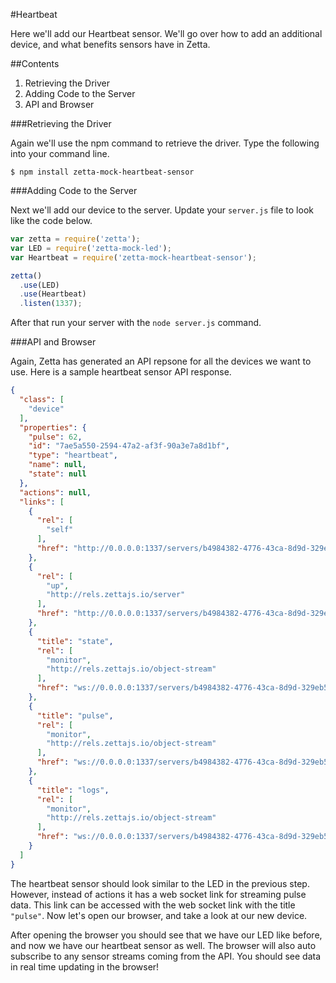 #Heartbeat

Here we'll add our Heartbeat sensor. We'll go over how to add an additional device, and what benefits sensors have in Zetta.

##Contents

1. Retrieving the Driver
2. Adding Code to the Server
3. API and Browser

###Retrieving the Driver

Again we'll use the npm command to retrieve the driver. Type the following into your command line.

```
$ npm install zetta-mock-heartbeat-sensor
```

###Adding Code to the Server

Next we'll add our device to the server. Update your `server.js` file to look like the code below.

```javascript
var zetta = require('zetta');
var LED = require('zetta-mock-led');
var Heartbeat = require('zetta-mock-heartbeat-sensor');

zetta()
  .use(LED)
  .use(Heartbeat)
  .listen(1337);
```

After that run your server with the `node server.js` command.

###API and Browser

Again, Zetta has generated an API repsone for all the devices we want to use. Here is a sample heartbeat sensor API response.

```json
{
  "class": [
    "device"
  ],
  "properties": {
    "pulse": 62,
    "id": "7ae5a550-2594-47a2-af3f-90a3e7a8d1bf",
    "type": "heartbeat",
    "name": null,
    "state": null
  },
  "actions": null,
  "links": [
    {
      "rel": [
        "self"
      ],
      "href": "http://0.0.0.0:1337/servers/b4984382-4776-43ca-8d9d-329eb571f773/devices/7ae5a550-2594-47a2-af3f-90a3e7a8d1bf"
    },
    {
      "rel": [
        "up",
        "http://rels.zettajs.io/server"
      ],
      "href": "http://0.0.0.0:1337/servers/b4984382-4776-43ca-8d9d-329eb571f773"
    },
    {
      "title": "state",
      "rel": [
        "monitor",
        "http://rels.zettajs.io/object-stream"
      ],
      "href": "ws://0.0.0.0:1337/servers/b4984382-4776-43ca-8d9d-329eb571f773/events?topic=heartbeat%2F7ae5a550-2594-47a2-af3f-90a3e7a8d1bf%2Fstate"
    },
    {
      "title": "pulse",
      "rel": [
        "monitor",
        "http://rels.zettajs.io/object-stream"
      ],
      "href": "ws://0.0.0.0:1337/servers/b4984382-4776-43ca-8d9d-329eb571f773/events?topic=heartbeat%2F7ae5a550-2594-47a2-af3f-90a3e7a8d1bf%2Fpulse"
    },
    {
      "title": "logs",
      "rel": [
        "monitor",
        "http://rels.zettajs.io/object-stream"
      ],
      "href": "ws://0.0.0.0:1337/servers/b4984382-4776-43ca-8d9d-329eb571f773/events?topic=heartbeat%2F7ae5a550-2594-47a2-af3f-90a3e7a8d1bf%2Flogs"
    }
  ]
}
```

The heartbeat sensor should look similar to the LED in the previous step. However, instead of actions it has a web socket link for streaming
pulse data. This link can be accessed with the web socket link with the title `"pulse"`. Now let's open our browser, and take a look at our new device.

After opening the browser you should see that we have our LED like before, and now we have our heartbeat sensor as well. The browser will also auto subscribe
to any sensor streams coming from the API. You should see data in real time updating in the browser!
